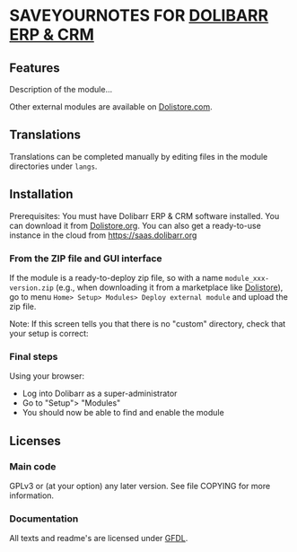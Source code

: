 # SAVEYOURNOTES FOR [DOLIBARR ERP & CRM](https://www.dolibarr.org)

## Features

Description of the module...

<!--
![Screenshot saveyournotes](img/screenshot_saveyournotes.png?raw=true "Saveyournotes"){imgmd}
-->

Other external modules are available on [Dolistore.com](https://www.dolistore.com).

## Translations

Translations can be completed manually by editing files in the module directories under `langs`.

<!--
This module contains also a sample configuration for Transifex, under the hidden directory [.tx](.tx), so it is possible to manage translation using this service.

For more information, see the [translator's documentation](https://wiki.dolibarr.org/index.php/Translator_documentation).

There is a [Transifex project](https://transifex.com/projects/p/dolibarr-module-template) for this module.
-->


## Installation

Prerequisites: You must have Dolibarr ERP & CRM software installed. You can download it from [Dolistore.org](https://www.dolibarr.org).
You can also get a ready-to-use instance in the cloud from https://saas.dolibarr.org


### From the ZIP file and GUI interface

If the module is a ready-to-deploy zip file, so with a name `module_xxx-version.zip` (e.g., when downloading it from a marketplace like [Dolistore](https://www.dolistore.com)),
go to menu `Home> Setup> Modules> Deploy external module` and upload the zip file.

Note: If this screen tells you that there is no "custom" directory, check that your setup is correct:

<!--

- In your Dolibarr installation directory, edit the `htdocs/conf/conf.php` file and check that following lines are not commented:

    ```php
    //$dolibarr_main_url_root_alt ...
    //$dolibarr_main_document_root_alt ...
    ```

- Uncomment them if necessary (delete the leading `//`) and assign the proper value according to your Dolibarr installation

    For example :

    - UNIX:
        ```php
        $dolibarr_main_url_root_alt = '/custom';
        $dolibarr_main_document_root_alt = '/var/www/Dolibarr/htdocs/custom';
        ```

    - Windows:
        ```php
        $dolibarr_main_url_root_alt = '/custom';
        $dolibarr_main_document_root_alt = 'C:/My Web Sites/Dolibarr/htdocs/custom';
        ```
-->

<!--

### From a GIT repository

Clone the repository in `$dolibarr_main_document_root_alt/saveyournotes`

```shell
cd ....../custom
git clone git@github.com:gitlogin/saveyournotes.git saveyournotes
```

-->

### Final steps

Using your browser:

  - Log into Dolibarr as a super-administrator
  - Go to "Setup"> "Modules"
  - You should now be able to find and enable the module



## Licenses

### Main code

GPLv3 or (at your option) any later version. See file COPYING for more information.

### Documentation

All texts and readme's are licensed under [GFDL](https://www.gnu.org/licenses/fdl-1.3.en.html).
